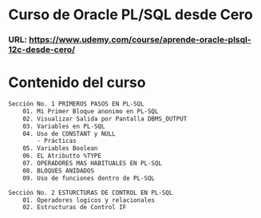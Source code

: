 # Curso de Oracle PL/SQL desde Cero
### URL: https://www.udemy.com/course/aprende-oracle-plsql-12c-desde-cero/

# Contenido del curso
```bash
Sección No. 1 PRIMEROS PASOS EN PL-SQL
    01. Mi Primer Bloque anonimo en PL-SQL
    02. Visualizar Salida por Pantalla DBMS_OUTPUT
    03. Variables en PL-SQL
    04. Uso de CONSTANT y NULL
        - Prácticas
    05. Variables Boolean
    06. EL Atributto %TYPE
    07. OPERADORES MAS HABITUALES EN PL-SQL
    08. BLOQUES ANIDADOS
    09. Uso de funciones dentro de PL-SQL

Sección No. 2 ESTURCTURAS DE CONTROL EN PL-SQL   
    01. Operadores logicos y relacionales 
    02. Estructuras de Control IF
```
